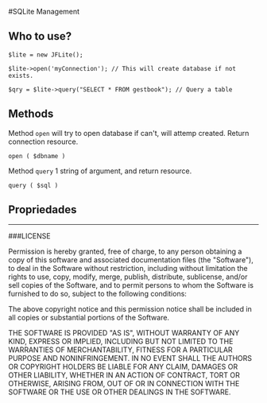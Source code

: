 #SQLite Management
  

## Who to use?

    $lite = new JFLite();
    
    $lite->open('myConnection'); // This will create database if not exists.
    
    $qry = $lite->query("SELECT * FROM gestbook"); // Query a table


## Methods

Method `open` will try to open database if can't, will attemp created. Return connection resource.

    open ( $dbname )
  
Method `query` 1 string of argument, and return resource. 

    query ( $sql )



## Propriedades
  

* * *

###LICENSE

Permission is hereby granted, free of charge, to any person obtaining a copy of this software and associated documentation files (the "Software"), to deal in the Software without restriction, including without limitation the rights to use, copy, modify, merge, publish, distribute, sublicense, and/or sell copies of the Software, and to permit persons to whom the Software is furnished to do so, subject to the following conditions:

The above copyright notice and this permission notice shall be included in all copies or substantial portions of the Software.

THE SOFTWARE IS PROVIDED "AS IS", WITHOUT WARRANTY OF ANY KIND, EXPRESS OR IMPLIED, INCLUDING BUT NOT LIMITED TO THE WARRANTIES OF MERCHANTABILITY, FITNESS FOR A PARTICULAR PURPOSE AND NONINFRINGEMENT. IN NO EVENT SHALL THE AUTHORS OR COPYRIGHT HOLDERS BE LIABLE FOR ANY CLAIM, DAMAGES OR OTHER LIABILITY, WHETHER IN AN ACTION OF CONTRACT, TORT OR OTHERWISE, ARISING FROM, OUT OF OR IN CONNECTION WITH THE SOFTWARE OR THE USE OR OTHER DEALINGS IN THE SOFTWARE.